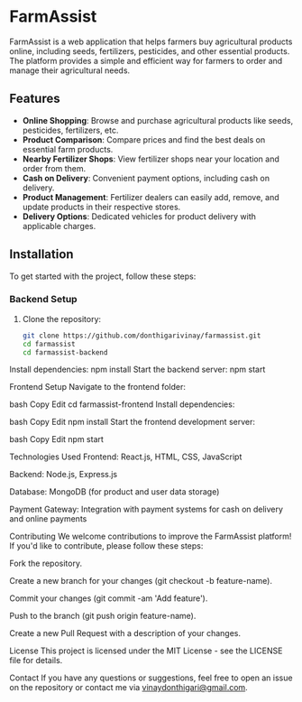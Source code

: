 # FarmAssist

FarmAssist is a web application that helps farmers buy agricultural products online, including seeds, fertilizers, pesticides, and other essential products. The platform provides a simple and efficient way for farmers to order and manage their agricultural needs.

## Features

- **Online Shopping**: Browse and purchase agricultural products like seeds, pesticides, fertilizers, etc.
- **Product Comparison**: Compare prices and find the best deals on essential farm products.
- **Nearby Fertilizer Shops**: View fertilizer shops near your location and order from them.
- **Cash on Delivery**: Convenient payment options, including cash on delivery.
- **Product Management**: Fertilizer dealers can easily add, remove, and update products in their respective stores.
- **Delivery Options**: Dedicated vehicles for product delivery with applicable charges.

## Installation

To get started with the project, follow these steps:

### Backend Setup

1. Clone the repository:
   ```bash
   git clone https://github.com/donthigarivinay/farmassist.git
   cd farmassist
   cd farmassist-backend
Install dependencies:
npm install
Start the backend server:
npm start

Frontend Setup
Navigate to the frontend folder:

bash
Copy
Edit
cd farmassist-frontend
Install dependencies:

bash
Copy
Edit
npm install
Start the frontend development server:

bash
Copy
Edit
npm start

Technologies Used
Frontend: React.js, HTML, CSS, JavaScript

Backend: Node.js, Express.js

Database: MongoDB (for product and user data storage)

Payment Gateway: Integration with payment systems for cash on delivery and online payments

Contributing
We welcome contributions to improve the FarmAssist platform! If you'd like to contribute, please follow these steps:

Fork the repository.

Create a new branch for your changes (git checkout -b feature-name).

Commit your changes (git commit -am 'Add feature').

Push to the branch (git push origin feature-name).

Create a new Pull Request with a description of your changes.

License
This project is licensed under the MIT License - see the LICENSE file for details.

Contact
If you have any questions or suggestions, feel free to open an issue on the repository or contact me via vinaydonthigari@gmail.com.
